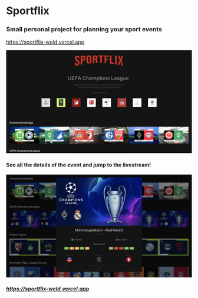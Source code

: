 # **Sportflix**
### Small personal project for planning your sport events

https://sportflix-weld.vercel.app

![Home-Screen](./src/img/home-screen.png)

#### See all the details of the event and jump to the livestream!

![Modal-Screen](./src/img/modal-screen.png)



##### https://sportflix-weld.vercel.app

